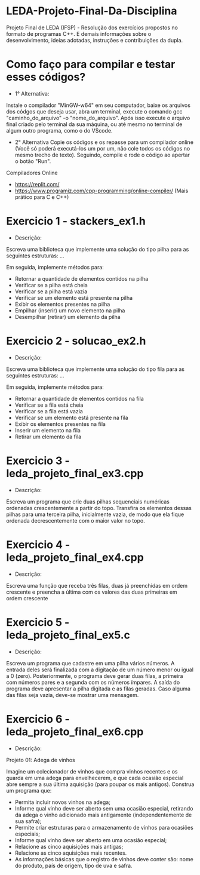 # LEDA-Projeto-Final-Da-Disciplina
Projeto Final de LEDA (IFSP) - Resolução dos exercícios propostos no formato de programas C++. E demais informações sobre o desenvolvimento, ideias adotadas, instruções e contribuições da dupla.

# Como faço para compilar e testar esses códigos?
- 1° Alternativa:

Instale o compilador "MinGW-w64" em seu computador, baixe os arquivos dos códgos que deseja usar, abra um terminal, execute o comando gcc "caminho_do_arquivo" -o "nome_do_arquivo". Após isso execute o arquivo final criado pelo terminal da sua máquina, ou até mesmo no terminal de algum outro programa, como o do VScode.

- 2° Alternativa
Copie os códigos e os repasse para um compilador online (Você só poderá executá-los um por um, não cole todos os códigos no mesmo trecho de texto). Seguindo, compile e rode o código ao apertar o botão "Run".

Compiladores Online
- https://replit.com/
- https://www.programiz.com/cpp-programming/online-compiler/ (Mais prático para C e C++)


# Exercicio 1 - stackers_ex1.h
- Descrição: 

Escreva uma biblioteca que implemente uma solução do tipo pilha para as seguintes estruturas:
...

Em seguida, implemente métodos para:
- Retornar a quantidade de elementos contidos na pilha
- Verificar se a pilha está cheia
- Verificar se a pilha está vazia
- Verificar se um elemento está presente na pilha
- Exibir os elementos presentes na pilha
- Empilhar (inserir) um novo elemento na pilha
- Desempilhar (retirar) um elemento da pilha

# Exercicio 2 - solucao_ex2.h
- Descrição:

Escreva uma biblioteca que implemente uma solução do tipo fila para as seguintes estruturas:
...

Em seguida, implemente métodos para:
- Retornar a quantidade de elementos contidos na fila
- Verificar se a fila está cheia
- Verificar se a fila  está vazia
- Verificar se um elemento está presente na fila
- Exibir os elementos presentes na fila
- Inserir um elemento na fila
- Retirar um elemento da fila

# Exercicio 3 - leda_projeto_final_ex3.cpp
- Descrição:

Escreva um programa que crie duas pilhas sequenciais numéricas ordenadas crescentemente a partir do topo. Transfira os elementos dessas pilhas para uma terceira pilha, inicialmente vazia, de modo que ela fique ordenada decrescentemente com o maior valor no topo.

# Exercicio 4 - leda_projeto_final_ex4.cpp
- Descrição:

Escreva uma função que receba três filas, duas já preenchidas em ordem crescente e preencha a última com os valores das duas primeiras em ordem crescente

# Exercicio 5 - leda_projeto_final_ex5.c
- Descrição:

Escreva um programa que cadastre em uma pilha vários números. A entrada deles será finalizada com a digitação de um número menor ou igual a 0 (zero). Posteriormente, o programa deve gerar duas filas, a primeira com números pares e a segunda com os números ímpares. A saída do programa deve apresentar a pilha digitada e as filas geradas. Caso alguma das filas seja vazia, deve-se mostrar uma mensagem.

# Exercicio 6 - leda_projeto_final_ex6.cpp
- Descrição:

Projeto 01: Adega de vinhos

Imagine um colecionador de vinhos que compra vinhos recentes e os guarda em uma adega para envelhecerem, e que cada ocasião especial abre sempre a sua última aquisição (para poupar os mais antigos). Construa um programa que:

- Permita incluir novos vinhos na adega;
- Informe qual vinho deve ser aberto sem uma ocasião especial, retirando da adega o vinho adicionado mais antigamente (independentemente de sua safra);
- Permite criar estruturas para o armazenamento de vinhos para ocasiões especiais;
- Informe qual vinho deve ser aberto em uma ocasião especial;
- Relacione as cinco aquisições mais antigas;
- Relacione as cinco aquisições mais recentes.
- As informações básicas que o registro de vinhos deve conter são: nome do produto, país de origem, tipo de uva e safra.
